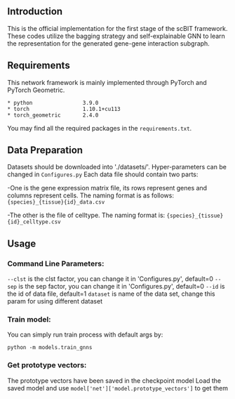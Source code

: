 ## Introduction

This is the official implementation for the first stage of the scBIT framework. 
These codes utilize the bagging strategy and self-explainable GNN to learn the representation for the generated gene-gene interaction subgraph.

## Requirements

This network framework is mainly implemented through PyTorch and PyTorch Geometric.

```
* python                3.9.0
* torch                 1.10.1+cu113
* torch_geometric       2.4.0
```
You may find all the required packages in the  ```requirements.txt```.

## Data Preparation
Datasets should be downloaded into './datasets/'. Hyper-parameters can be changed in ```Configures.py```
Each data file should contain two parts:

-One is the gene expression matrix file, its rows represent genes and columns represent cells. The naming format is as follows: ```{species}_{tissue}{id}_data.csv```

-The other is the file of celltype. The naming format is: ```{species}_{tissue}{id}_celltype.csv```

## Usage

### Command Line Parameters:
```--clst``` is the clst factor, you can change it in 'Configures.py', default=0
```--sep``` is the sep factor, you can change it in 'Configures.py', default=0
```--id```  is the id of data file, default=1
```dataset``` is name of the data set, change this param for using different dataset

### Train model:
You can simply run train process with default args by:
```
python -m models.train_gnns
```

### Get prototype vectors:
The prototype vectors have been saved in the checkpoint model
Load the saved model and use ``` model['net']['model.prototype_vectors'] ``` to get them














